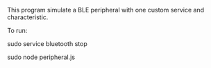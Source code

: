 This program simulate a BLE peripheral with one custom service and characteristic.

To run:

sudo service bluetooth stop

sudo node peripheral.js
